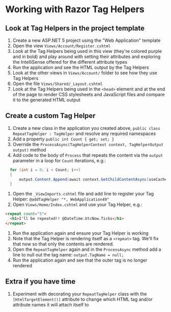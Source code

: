 # Working with Razor Tag Helpers

## Look at Tag Helpers in the project template
1. Create a new ASP.NET 5 project using the "Web Application" template
1. Open the view `Views/Account/Register.cshtml`
1. Look at the Tag Helpers being used in this view (they're colored purple and in bold) and play around with setting their attributes and exploring the IntelliSense offered for the different attribute types
1. Run the application and see the HTML output by the Tag Helpers
1. Look at the other views in `Views/Account/` folder to see how they use Tag Helpers
1. Open the file `Views/Shared/_Layout.cshtml`
1. Look at the Tag Helpers being used in the `<head>` element and at the end of the page to render CSS stylesheets and JavaScript files and compare it to the generated HTML output

## Create a custom Tag Helper
1. Create a new class in the application you created above, `public class RepeatTagHelper : TagHelper` and resolve any required namespaces
1. Add a property `public int Count { get; set; }`
1. Override the `ProcessAsync(TagHelperContext context, TagHelperOutput output)` method
1. Add code to the body of `Process` that repeats the content via the `output` parameter in a loop for `Count` iterations, e.g.:
  
  ``` C#
    for (int i = 0; i < Count; i++)
    {
        output.Content.Append(await context.GetChildContentAsync(useCachedResult: false));
    }
  ```

1. Open the `_ViewImports.cshtml` file and add line to register your Tag Helper: `@addTagHelper "*, WebApplication49"`
1. Open `Views/Home/Index.cshtml` and use your Tag Helper, e.g.:

  ``` HTML
  <repeat count="5">
    <h1>I'll be repeated!! @DateTime.UtcNow.Ticks</h1>
  </repeat>
  ```
  
1. Run the application again and ensure your Tag Helper is working
1. Note that the Tag Helper is rendering itself as a `<repeat>` tag. We'll fix that now so that only the contents are rendered.
1. Open the `RepeatTagHelper` again and in the `ProcessAsync` method add a line to null out the tag name: `output.TagName = null;`
1. Run the application again and see that the outer tag is no longer rendered

## Extra if you have time
1. Experiment with decorating your `RepeatTagHelper` class with the `[HtmlTargetElement()]` attribute to change which HTML tag and/or attribute names it will attach itself to 
